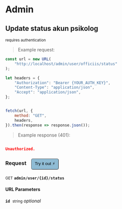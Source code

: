 # Admin


## Update status akun psikolog

<small class="badge badge-darkred">requires authentication</small>



> Example request:

```javascript
const url = new URL(
    "http://localhost/admin/user/officiis/status"
);

let headers = {
    "Authorization": "Bearer {YOUR_AUTH_KEY}",
    "Content-Type": "application/json",
    "Accept": "application/json",
};


fetch(url, {
    method: "GET",
    headers,
}).then(response => response.json());
```


> Example response (401):

```json

Unauthorized.
```
<div id="execution-results-GETadmin-user--id--status" hidden>
    <blockquote>Received response<span id="execution-response-status-GETadmin-user--id--status"></span>:</blockquote>
    <pre class="json"><code id="execution-response-content-GETadmin-user--id--status"></code></pre>
</div>
<div id="execution-error-GETadmin-user--id--status" hidden>
    <blockquote>Request failed with error:</blockquote>
    <pre><code id="execution-error-message-GETadmin-user--id--status"></code></pre>
</div>
<form id="form-GETadmin-user--id--status" data-method="GET" data-path="admin/user/{id}/status" data-authed="1" data-hasfiles="0" data-headers='{"Authorization":"Bearer {YOUR_AUTH_KEY}","Content-Type":"application\/json","Accept":"application\/json"}' onsubmit="event.preventDefault(); executeTryOut('GETadmin-user--id--status', this);">
<h3>
    Request&nbsp;&nbsp;&nbsp;
        <button type="button" style="background-color: #8fbcd4; padding: 5px 10px; border-radius: 5px; border-width: thin;" id="btn-tryout-GETadmin-user--id--status" onclick="tryItOut('GETadmin-user--id--status');">Try it out ⚡</button>
    <button type="button" style="background-color: #c97a7e; padding: 5px 10px; border-radius: 5px; border-width: thin;" id="btn-canceltryout-GETadmin-user--id--status" onclick="cancelTryOut('GETadmin-user--id--status');" hidden>Cancel</button>&nbsp;&nbsp;
    <button type="submit" style="background-color: #6ac174; padding: 5px 10px; border-radius: 5px; border-width: thin;" id="btn-executetryout-GETadmin-user--id--status" hidden>Send Request 💥</button>
    </h3>
<p>
<small class="badge badge-green">GET</small>
 <b><code>admin/user/{id}/status</code></b>
</p>
<p>
<label id="auth-GETadmin-user--id--status" hidden>Authorization header: <b><code>Bearer </code></b><input type="text" name="Authorization" data-prefix="Bearer " data-endpoint="GETadmin-user--id--status" data-component="header"></label>
</p>
<h4 class="fancy-heading-panel"><b>URL Parameters</b></h4>
<p>
<b><code>id</code></b>&nbsp;&nbsp;<small>string</small>     <i>optional</i> &nbsp;
<input type="text" name="id" data-endpoint="GETadmin-user--id--status" data-component="url"  hidden>
<br>
</p>
</form>




